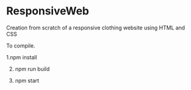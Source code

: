 # ResponsiveWeb
Creation from scratch of a responsive clothing website using HTML and CSS

To compile.

  1.npm install
  
  2. npm run build
 
  3. npm start
 
